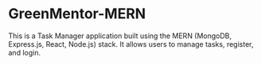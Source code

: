 # GreenMentor-MERN

This is a Task Manager application built using the MERN (MongoDB, Express.js, React, Node.js) stack. It allows users to manage tasks, register, and login.
